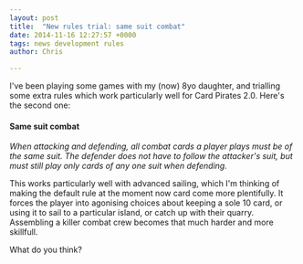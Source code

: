 ```yaml
---
layout: post
title:  "New rules trial: same suit combat"
date: 2014-11-16 12:27:57 +0000
tags: news development rules
author: Chris

---
```


I've been playing some games with my (now) 8yo daughter, and trialling some extra rules which work particularly well for Card Pirates 2.0. Here's the second one:

#### Same suit combat

*When attacking and defending, all combat cards a player plays must be of the same suit. The defender does not have to follow the attacker's suit, but must still play only cards of any one suit when defending.*

This works particularly well with advanced sailing, which I'm thinking of making the default rule at the moment now card come more plentifully. It forces the player into agonising choices about keeping a sole 10 card, or using it to sail to a particular island, or catch up with their quarry. Assembling a killer combat crew becomes that much harder and more skillfull.

What do you think?

